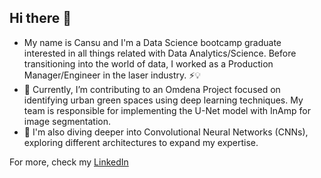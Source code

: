 ## Hi there 👋

- My name is Cansu and I'm a Data Science bootcamp graduate interested in all things related with Data Analytics/Science. 
Before transitioning into the world of data, I worked as a Production Manager/Engineer in the laser industry. ⚡💡
- 🔭 Currently, I’m contributing to an Omdena Project focused on identifying urban green spaces using deep learning techniques. 
  My team is responsible for implementing the U-Net model with InAmp for image segmentation.
- 🌱 I'm also diving deeper into Convolutional Neural Networks (CNNs), exploring different architectures to expand my expertise.

For more, check my [LinkedIn]((https://www.linkedin.com/in/cansu-tontsch-057307102/))
<!--
**cnsarp/cnsarp** is a ✨ _special_ ✨ repository because its `README.md` (this file) appears on your GitHub profile.

Here are some ideas to get you started:


- 🤔 I’m looking for help with ...
- 💬 Ask me about ...
- 📫 How to reach me: ...
- ⚡ Fun fact: ...
-->
